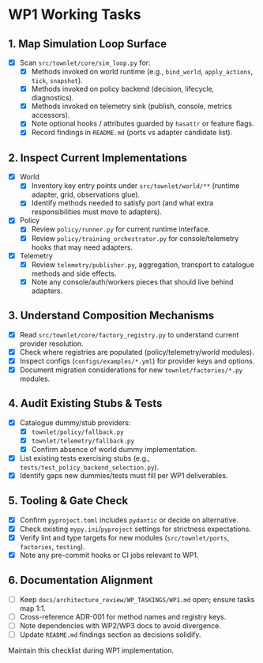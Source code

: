 # WP1 Working Tasks

## 1. Map Simulation Loop Surface
- [x] Scan `src/townlet/core/sim_loop.py` for:
  - [x] Methods invoked on world runtime (e.g., `bind_world`, `apply_actions`, `tick`, `snapshot`).
  - [x] Methods invoked on policy backend (decision, lifecycle, diagnostics).
  - [x] Methods invoked on telemetry sink (publish, console, metrics accessors).
  - [x] Note optional hooks / attributes guarded by `hasattr` or feature flags.
  - [x] Record findings in `README.md` (ports vs adapter candidate list).

## 2. Inspect Current Implementations
- [x] World
  - [x] Inventory key entry points under `src/townlet/world/**` (runtime adapter, grid, observations glue).
  - [x] Identify methods needed to satisfy port (and what extra responsibilities must move to adapters).
- [x] Policy
  - [x] Review `policy/runner.py` for current runtime interface.
  - [x] Review `policy/training_orchestrator.py` for console/telemetry hooks that may need adapters.
- [x] Telemetry
  - [x] Review `telemetry/publisher.py`, aggregation, transport to catalogue methods and side effects.
  - [x] Note any console/auth/workers pieces that should live behind adapters.

## 3. Understand Composition Mechanisms
- [x] Read `src/townlet/core/factory_registry.py` to understand current provider resolution.
- [x] Check where registries are populated (policy/telemetry/world modules).
- [x] Inspect configs (`configs/examples/*.yml`) for provider keys and options.
- [x] Document migration considerations for new `townlet/factories/*.py` modules.

## 4. Audit Existing Stubs & Tests
- [x] Catalogue dummy/stub providers:
  - [x] `townlet/policy/fallback.py`
  - [x] `townlet/telemetry/fallback.py`
  - [x] Confirm absence of world dummy implementation.
- [x] List existing tests exercising stubs (e.g., `tests/test_policy_backend_selection.py`).
- [x] Identify gaps new dummies/tests must fill per WP1 deliverables.

## 5. Tooling & Gate Check
- [x] Confirm `pyproject.toml` includes `pydantic` or decide on alternative.
- [x] Check existing `mypy.ini`/`pyproject` settings for strictness expectations.
- [x] Verify lint and type targets for new modules (`src/townlet/ports`, `factories`, `testing`).
- [x] Note any pre-commit hooks or CI jobs relevant to WP1.

## 6. Documentation Alignment
- [ ] Keep `docs/architecture_review/WP_TASKINGS/WP1.md` open; ensure tasks map 1:1.
- [ ] Cross-reference ADR-001 for method names and registry keys.
- [ ] Note dependencies with WP2/WP3 docs to avoid divergence.
- [ ] Update `README.md` findings section as decisions solidify.

Maintain this checklist during WP1 implementation.
